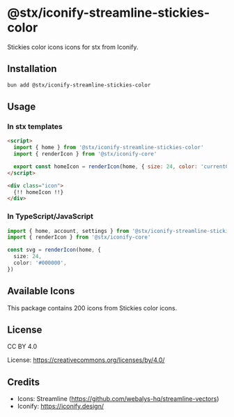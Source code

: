 # @stx/iconify-streamline-stickies-color

Stickies color icons icons for stx from Iconify.

## Installation

```bash
bun add @stx/iconify-streamline-stickies-color
```

## Usage

### In stx templates

```html
<script>
  import { home } from '@stx/iconify-streamline-stickies-color'
  import { renderIcon } from '@stx/iconify-core'

  export const homeIcon = renderIcon(home, { size: 24, color: 'currentColor' })
</script>

<div class="icon">
  {!! homeIcon !!}
</div>
```

### In TypeScript/JavaScript

```typescript
import { home, account, settings } from '@stx/iconify-streamline-stickies-color'
import { renderIcon } from '@stx/iconify-core'

const svg = renderIcon(home, {
  size: 24,
  color: '#000000',
})
```

## Available Icons

This package contains 200 icons from Stickies color icons.

## License

CC BY 4.0

License: https://creativecommons.org/licenses/by/4.0/

## Credits

- Icons: Streamline (https://github.com/webalys-hq/streamline-vectors)
- Iconify: https://iconify.design/
